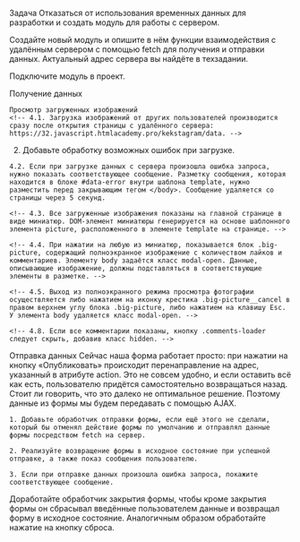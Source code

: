 Задача
Отказаться от использования временных данных для разработки и создать модуль для работы с сервером.

Создайте новый модуль и опишите в нём функции взаимодействия c удалённым сервером с помощью fetch для получения и отправки данных. Актуальный адрес сервера вы найдёте в техзадании.

Подключите модуль в проект.

Получение данных
  <!-- 1. Доработайте модуль для отрисовки фотографий так, чтобы в качестве данных использовались не случайно сгенерированные объекты, а те данные, которые вы загрузите с удалённого сервера. -->

    Просмотр загруженных изображений
    <!-- 4.1. Загрузка изображений от других пользователей производится сразу после открытия страницы с удалённого сервера: https://32.javascript.htmlacademy.pro/kekstagram/data. -->

  2. Добавьте обработку возможных ошибок при загрузке.

    4.2. Если при загрузке данных с сервера произошла ошибка запроса, нужно показать соответствующее сообщение. Разметку сообщения, которая находится в блоке #data-error внутри шаблона template, нужно разместить перед закрывающим тегом </body>. Сообщение удаляется со страницы через 5 секунд.

    <!-- 4.3. Все загруженные изображения показаны на главной странице в виде миниатюр. DOM-элемент миниатюры генерируется на основе шаблонного элемента picture, расположенного в элементе template на странице. -->

    <!-- 4.4. При нажатии на любую из миниатюр, показывается блок .big-picture, содержащий полноэкранное изображение с количеством лайков и комментариев. Элементу body задаётся класс modal-open. Данные, описывающие изображение, должны подставляться в соответствующие элементы в разметке. -->

    <!-- 4.5. Выход из полноэкранного режима просмотра фотографии осуществляется либо нажатием на иконку крестика .big-picture__cancel в правом верхнем углу блока .big-picture, либо нажатием на клавишу Esc. У элемента body удаляется класс modal-open. -->
<!--
    4.6. Все комментарии к изображению выводятся в блок .social__comments. Сразу после открытия изображения в полноэкранном режиме отображается не более 5 комментариев. Количество показанных комментариев и общее число комментариев отображается в блоке .social__comment-count. Пример разметки списка комментариев приведён в блоке .social__comments. Комментарий оформляется отдельным элементом списка li с классом social__comment. Аватарка автора комментария отображается в блоке .social__picture. Имя автора комментария отображается в атрибуте alt его аватарки. Текст комментария выводится в блоке .social__text. -->

   <!-- 4.7. Отображение дополнительных комментариев происходит при нажатии на кнопку .comments-loader. При нажатии на кнопку отображается не более 5 новых комментариев. При изменении количества показанных комментариев число показанных комментариев в блоке .social__comment-count также изменяется. -->

    <!-- 4.8. Если все комментарии показаны, кнопку .comments-loader следует скрыть, добавив класс hidden. -->


Отправка данных
  Сейчас наша форма работает просто: при нажатии на кнопку «Опубликовать» происходит перенаправление на адрес, указанный в атрибуте action. Это не совсем удобно, и если оставить всё как есть, пользователю придётся самостоятельно возвращаться назад. Стоит ли говорить, что это далеко не оптимальное решение. Поэтому данные из формы мы будем передавать с помощью AJAX.

    1. Добавьте обработчик отправки формы, если ещё этого не сделали, который бы отменял действие формы по умолчанию и отправлял данные формы посредством fetch на сервер.

    2. Реализуйте возвращение формы в исходное состояние при успешной отправке, а также показ сообщения пользователю.

    3. Если при отправке данных произошла ошибка запроса, покажите соответствующее сообщение.

  Доработайте обработчик закрытия формы, чтобы кроме закрытия формы он сбрасывал введённые пользователем данные и возвращал форму в исходное состояние. Аналогичным образом обработайте нажатие на кнопку сброса.





